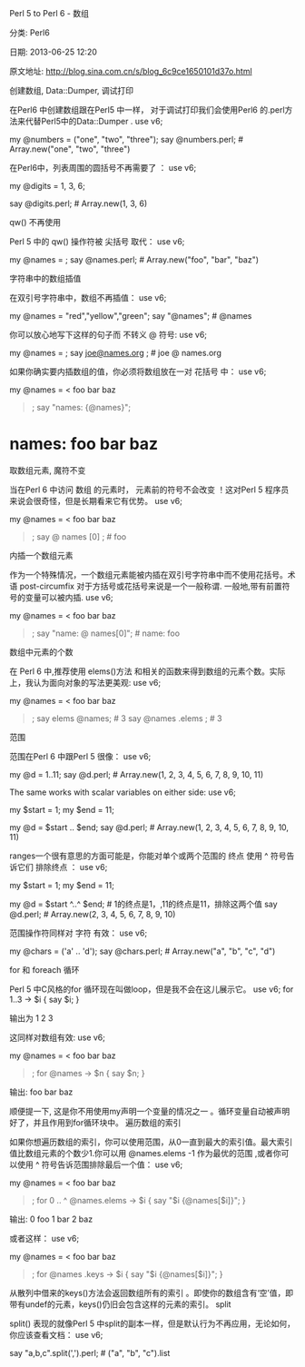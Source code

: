 Perl 5 to Perl 6 - 数组 

分类: Perl6

日期: 2013-06-25 12:20 

原文地址: 
http://blog.sina.com.cn/s/blog_6c9ce1650101d37o.html
 
创建数组, Data::Dumper, 调试打印

 

在Perl6 中创建数组跟在Perl5 中一样， 对于调试打印我们会使用Perl6 的.perl方法来代替Perl5中的Data::Dumper .
use v6;

my @numbers = ("one", "two", "three");
say @numbers.perl;   # Array.new("one", "two", "three")



在Perl6中，列表周围的圆括号不再需要了 ：
use v6;

my @digits = 
1, 3, 6;


say @digits.perl;  # Array.new(1, 3, 6)

 qw() 不再使用

 

Perl 5 中的 qw() 操作符被 尖括号 取代：
use v6;

my @names = <foo bar baz> ;
say @names.perl;  # Array.new("foo", "bar", "baz")

 字符串中的数组插值

 

在双引号字符串中，数组不再插值：
use v6;

my @names = "red","yellow","green";
say "@names";                        # 
@names




你可以放心地写下这样的句子而 不转义 @ 符号:
use v6;

my @names = ;
say 
joe@names.org
;    # 
joe
@
names.org


如果你确实要内插数组的值，你必须将数组放在一对 花括号 中：
use v6;

my @names = < foo bar baz 
> ;
say "names: {@names}"; 
# names: foo bar baz



  取数组元素, 魔符不变

 

当在Perl 6 中访问 数组 的元素时， 元素前的符号不会改变 ！这对Perl 5 程序员来说会很奇怪，但是长期看来它有优势。
use v6;



my @names = < foo bar baz 
> ;
say 
@
names
[0]
;    # foo


 内插一个数组元素

  作为一个特殊情况，一个数组元素能被内插在双引号字符串中而不使用花括号。术语 post-circumfix 对于方括号或花括号来说是一个一般称谓. 一般地,带有前置符号的变量可以被内插.
use v6;

my @names = < foo bar baz 
>;
say "name:
@
names[0]";   # name: foo

 数组中元素的个数

 

在  Perl 6 中,推荐使用 elems()方法 和相关的函数来得到数组的元素个数。实际上，我认为面向对象的写法更美观:
use v6;

my @names = < foo bar baz 
>;
say elems @names;    # 3
say @names
.elems
;    # 3

 范围

 

范围在Perl 6 中跟Perl 5 很像：
use v6;

my @d = 1..11;
say @d.perl;    # Array.new(1, 2, 3, 4, 5, 6, 7, 8, 9, 10, 11)



The same works with scalar variables on either side:
use v6;

my $start = 1;
my $end = 11;

my @d = $start .. $end;
say @d.perl;  # Array.new(1, 2, 3, 4, 5, 6, 7, 8, 9, 10, 11)



ranges一个很有意思的方面可能是，你能对单个或两个范围的 终点 使用 ^ 符号告诉它们 排除终点 ：
use v6;

my $start = 1;
my $end = 11;

my @d = $start ^..^ $end; # 1的终点是1，,11的终点是11，排除这两个值
say @d.perl;  # Array.new(2, 3, 4, 5, 6, 7, 8, 9, 10)



范围操作符同样对 字符 有效：
use v6;

my @chars = ('a' .. 'd');
say @chars.perl;    # Array.new("a", "b", "c", "d")

 for  和 foreach 循环

 

  Perl 5 中C风格的for 循环现在叫做loop，但是我不会在这儿展示它。
use v6;
for 1..3 -> $i {
    say $i; 
}



输出为
1
2
3


这同样对数组有效:
use v6;

my @names = < foo bar baz 
>;
for @names -> $n {
    say $n;
}



输出:
foo
bar
baz


顺便提一下, 这是你不用使用my声明一个变量的情况之一 。循环变量自动被声明好了，并且作用到for循环块中。 遍历数组的索引

 

如果你想遍历数组的索引，你可以使用范围，从0一直到最大的索引值。最大索引值比数组元素的个数少1.你可以用 @names.elems -1 作为最优的范围 ,或者你可以使用 ^   符号告诉范围排除最后一个值：
use v6;

my @names = < foo bar baz 
>;
for 0 ..
^
@names.elems -> $i {
    say "$i {@names[$i]}";
}



输出:
0 foo
1 bar
2 baz


或者这样： 
use v6;

my @names = < foo bar baz 
>;
for @names
.keys
 -> $i {
    say "$i {@names[$i]}";
}



从散列中借来的keys()方法会返回数组所有的索引 。即使你的数组含有‘空’值，即带有undef的元素，keys()仍旧会包含这样的元素的索引。 split

 

split() 表现的就像Perl 5 中split的副本一样，但是默认行为不再应用，无论如何，你应该查看文档：
use v6;

say "a,b,c".split(',').perl;  # ("a", "b", "c").list

